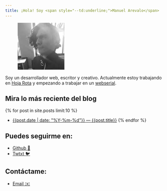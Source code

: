 ```yaml
---
title: ¡Hola! Soy <span style="--td:underline;">Manuel Arevalo</span>
---
```


<figure><img src="/assets/images/me.jpg" alt="Este soy yo :)"
style="--radius:100%;"></figure>

Soy un desarrollador web, escritor y creativo. Actualmente estoy trabajando en
[Hoja Rota](https://fb.me/hojarota.zine) y empezando a trabajar en un
[webserial](https://es.wikipedia.org/wiki/Webserial).

## Mira lo más reciente del blog


{% for post in site.posts limit:10 %}
  * [{{post.date | date: "%Y-%m-%d"}} — {{post.title}}]({{post.url}})
{% endfor %}

## Puedes seguirme en:

* [Github 🐙](https://github.com/marea)
* [Twtxt 🐦](https://manuelarevalo.com/twtxt.txt)

## Contáctame:

* [Email ✉️](mailto:m.arevalo.aragon@gmail.com)
